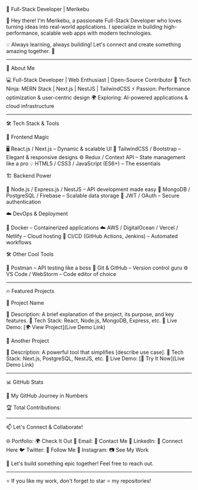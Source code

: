
🚀 Full-Stack Developer | Merikebu

👋 Hey there! I'm Merikebu, a passionate Full-Stack Developer who loves turning ideas into real-world applications. I specialize in building high-performance, scalable web apps with modern technologies.

💡 Always learning, always building! Let's connect and create something amazing together. 🚀


---

🌟 About Me

💻 Full-Stack Developer | Web Enthusiast | Open-Source Contributor
🔧 Tech Ninja: MERN Stack | Next.js | NestJS | TailwindCSS
⚡ Passion: Performance optimization & user-centric design
🌍 Exploring: AI-powered applications & cloud infrastructure


---

🛠️ Tech Stack & Tools

🎨 Frontend Magic

🖥️ React.js / Next.js – Dynamic & scalable UI
🎨 TailwindCSS / Bootstrap – Elegant & responsive designs
⚙️ Redux / Context API – State management like a pro
💡 HTML5 / CSS3 / JavaScript (ES6+) – The essentials

🏗️ Backend Power

🚀 Node.js / Express.js / NestJS – API development made easy
💾 MongoDB / PostgreSQL / Firebase – Scalable data storage
🔐 JWT / OAuth – Secure authentication

☁️ DevOps & Deployment

🐳 Docker – Containerized applications
☁️ AWS / DigitalOcean / Vercel / Netlify – Cloud hosting
🔄 CI/CD (GitHub Actions, Jenkins) – Automated workflows

🛠️ Other Cool Tools

📝 Postman – API testing like a boss
📌 Git & GitHub – Version control guru
⚙️ VS Code / WebStorm – Code editor of choice


---

🔥 Featured Projects

🚀 Project Name

🔹 Description: A brief explanation of the project, its purpose, and key features.
🔹 Tech Stack: React, Node.js, MongoDB, Express, etc.
🔹 Live Demo: [🌍 View Project](Live Demo Link)

🌟 Another Project

🔹 Description: A powerful tool that simplifies [describe use case].
🔹 Tech Stack: Next.js, PostgreSQL, NestJS, etc.
🔹 Live Demo: [🚀 Try It Now](Live Demo Link)


---

📊 GitHub Stats

🎯 My GitHub Journey in Numbers




🏆 Total Contributions: 


---

📫 Let's Connect & Collaborate!

🌐 Portfolio: 🌍 Check It Out
📩 Email: 📧 Contact Me
💼 LinkedIn: 🔗 Connect Here
🐦 Twitter: 🐤 Follow Me
📸 Instagram: 📷 See My Work

🚀 Let's build something epic together! Feel free to reach out.


---

⭐ If you like my work, don't forget to star ⭐ my repositories!
